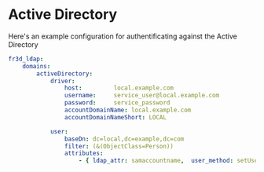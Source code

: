 Active Directory
=====================

Here's an example configuration for authentificating against the Active Directory

``` yaml
fr3d_ldap:
    domains:
        activeDirectory:
            driver:
                host:         local.example.com
                username:     service_user@local.example.com
                password:     service_password
                accountDomainName: local.example.com
                accountDomainNameShort: LOCAL

            user:
                baseDn: dc=local,dc=example,dc=com
                filter: (&(ObjectClass=Person))
                attributes:
                    - { ldap_attr: samaccountname,  user_method: setUsername }

````
